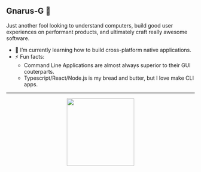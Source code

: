 ## Gnarus-G 👋

Just another fool looking to understand computers, build good user experiences on performant products, and ultimately craft really awesome software.

- 🌱 I’m currently learning how to build cross-platform native applications.
- ⚡ Fun facts:
  - Command Line Applications are almost always superior to their GUI couterparts.
  - Typescript/React/Node.js is my bread and butter, but I love make CLI apps.

<!--
**Gnarus-G/gnarus-g** is a ✨ _special_ ✨ repository because its `README.md` (this file) appears on your GitHub profile.

Here are some ideas to get you started:

- 🔭 I’m currently working on ...
- 🌱 I’m currently learning ...
- 👯 I’m looking to collaborate on ...
- 🤔 I’m looking for help with ...
- 💬 Ask me about ...
- 📫 How to reach me: ...
- 😄 Pronouns: ...
- ⚡ Fun fact: ...
-->
---
<div align="center">
<!--   <a href="https://github.com/Gnarus-G">
    <img align="center" height="180em" src="https://github-readme-stats.vercel.app/api?username=gnarus-g&show_icons=true&include_all_commits=true&count_private=true&bg_color=1e1e2e&text_color=cdd6f4&icon_color=cba6f7&title_color=94e2d5" />
  </a> -->
  
  <a href="https://github.com/Gnarus-G">
    <img align="center" height="180em" src="https://github-readme-stats.vercel.app/api/top-langs/?username=gnarus-g&layout=compact&langs_count=8&bg_color=1e1e2e&text_color=cdd6f4&icon_color=cba6f7&title_color=94e2d5" />
  </a>
</div>
